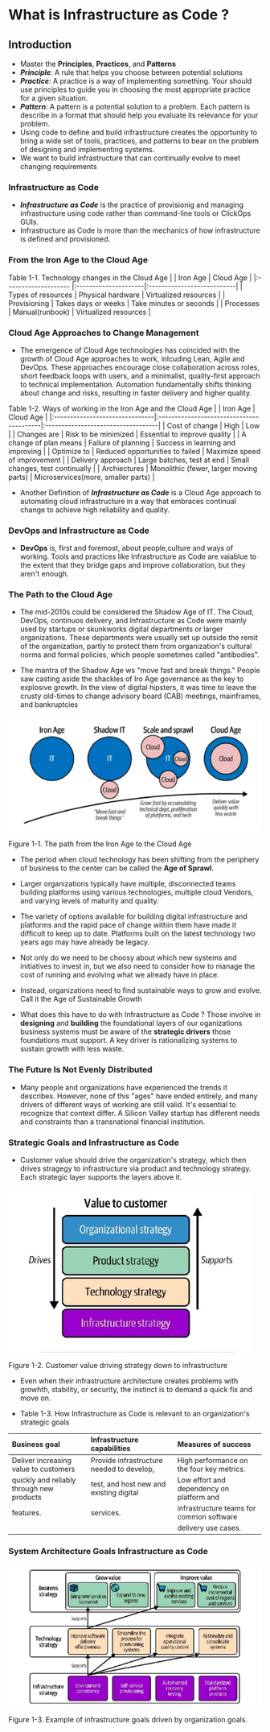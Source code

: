 # What is Infrastructure as Code ?

## Introduction

- Master the **Principles**, **Practices**, and **Patterns**
- ***Principle***: A rule that helps you choose between potential solutions
- ***Practice***: A practice is a way of implementing something. Your should use principles to guide you in choosing the most appropriate practice for a given situation.
- ***Pattern***: A pattern is a potential solution to a problem. Each pattern is describe in a format that should help you evaluate its relevance for your problem.
- Using code to define and build infrastructure creates the opportunity to bring a wide set of tools, practices, and patterns to bear on the problem of designing and implementing systems.
- We want to build infrastructure that can continually evolve to meet changing requirements

 ### Infrastructure as Code
 - ***Infrastructure as Code*** is the practice of provisionig and managing infrastructure using code rather than command-line tools or ClickOps GUIs.
 - Infrastructure as Code is more than the mechanics of how infrastructure is defined and provisioned.


### From the Iron Age to the Cloud Age
Table 1-1. Technology changes in the Cloud Age
|                      | Iron Age             | Cloud Age                  |
|:-------------------- |:---------------------|:---------------------------|
| Types of resources   | Physical hardware    | Virtualized resources      |
| Provisioning         | Takes days or weeks  | Take minutes or seconds    |
| Processes            | Manual(runbook)      | Virtualized resources      |

### Cloud Age Approaches to Change Management
- The emergence of Cloud Age technologies has coincided with the growth of Cloud Age approaches to work, inlcuding Lean, Agile and DevOps. These approaches encourage close collaboration across roles, short feedback loops with users,
and a minimalist, quality-first approach to technical implementation. Automation  fundamentally shifts thinking about
change and risks, resulting in faster delivery and higher quality.

Table 1-2. Ways of working in the Iron Age and the Cloud Age
|                                |            Iron Age                      |           Cloud Age                |
|:-------------------------------|:-----------------------------------------|:-----------------------------------|
| Cost of change                 | High                                     | Low                                |
| Changes are                    | Risk to be minimized                     | Essential to improve quality       |
| A change of plan means         | Failure of planning                      | Success in learning and improving  |
| Optimize to                    | Reduced opportunities to failed          | Maximize speed of improvement      |
| Delivery approach              | Large batches, test at end               | Small changes, test continually    |
| Archiectures                   | Monolithic (fewer, larger moving parts)  | Microservices(more, smaller parts) |

- Another Definition of ***Infrastructure as Code*** is a Cloud Age approach to automating cloud infrastructure in a way
that embraces continual change to achieve high reliability and quality.

### DevOps and Infrastructure as Code

- **DevOps** is, first and foremost, about people,culture and ways of working. Tools and practices like Infrastructure as Code are vaiablue to the extent that they bridge gaps and improve collaboration, but they aren't enough.

### The Path to the Cloud Age

- The mid-2010s could be considered the Shadow Age of IT. The Cloud, DevOps, continuos delivery, and Infrastructure as Code were mainly used by startups or skunkworks digital departments or larger organizations. These departments were usually set up outside the remit of the organization, partly to protect them from organization's cultural norms and formal policies, which people sometimes called "antibodies".

- The mantra of the Shadow Age ws "move fast and break things." People saw casting aside the shackles of Iro Age governance as the key to explosive growth. In the view of digital  hipsters, it was time to leave the crusty old-times to change advisory board (CAB) meetings, mainframes, and bankruptcies

![The path from the Iron Age to the Cloud Age](./Chap-01-assets/Figure-1-1.png)

Figure 1-1. The path from the Iron Age to the Cloud Age

- The period when cloud technology has been shifting from the periphery of business to the center can be called the **Age of Sprawl**.

- Larger organizations typically have multiple, disconnected teams building platforms using various technologies, multiple cloud Vendors, and varying levels of maturity and quality.

- The variety of options available for building digital infrastructure and platforms and the rapid pace of change within them have made it difficult to keep up to date. Platforms built on the latest 
technology two years ago may have already be legacy.

- Not only do we need to be choosy about which new systems and initiatives to invest in, but we also need to consider how to manage the cost of running and evolving what we already have in place.

- Instead, organizations need to find sustainable ways to grow and evolve. Call it the Age of Sustainable Growth

- What does this have to do with Infrastructure as Code ? Those involve in **designing** and **building** the foundational layers of our oganizations business systems must be aware of the **strategic drivers** those foundations must support. A key driver is rationalizing systems to sustain growth with less waste.

### The Future Is Not Evenly Distributed
- Many people and organizations have experienced the trends it describes. However, none of this "ages" have ended entirely, and many drivers of different ways of working are still valid. It's essential to recognize that context differ. A Silicon Valley startup has different needs and constraints than a transnational financial institution.

### Strategic Goals and Infrastructure as Code
- Customer value should drive the organization's strategy, which then drives stragegy to infrastructure via product and technology strategy. Each strategic layer supports the layers above it.

![Figure 1-2. Customer value driving strategy down to infrastructure](./Chap-01-assets/Figure-1-2.jpg)

Figure 1-2.  Customer value driving strategy down to infrastructure
- Even when their infrastructure architecture creates problems with growhth, stability, or security, the instinct is to demand a quick fix and move on.

- Table 1-3. How Infrastructure as Code is relevant to an organization's strategic goals
  
|          Business goal                    |        Infrastructure capabilities           |          Measures of success              |
|:------------------------------------------|:---------------------------------------------|:------------------------------------------|
| Deliver increasing value to customers     | Provide infrastructure needed to develop,    | High performance on the four key metrics. |
| quickly and reliably through new products | test, and host new and existing digital      | Low effort and dependency on platform and |
| features.                                 | services.                                    | infrastructure teams for common software  |
|                                           |                                              | delivery use cases.                       |

### System Architecture Goals Infrastructure as Code

![The path from the Iron Age to the Cloud Age](./Chap-01-assets/Figure-1-3.png)

Figure 1-3.  Example of infrastructure goals driven by organization goals.
